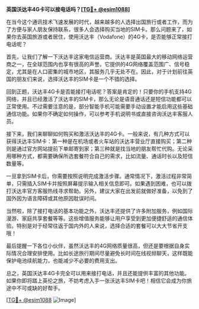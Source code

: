 **英国沃达丰4G卡可以接电话吗？[[TG💪+ @esim1088](https://t.me/s/esim1088)]**

在当今这个通讯技术飞速发展的时代，越来越多的人选择出国旅行或者工作，而为了方便与家人朋友保持联系，很多人会选择购买当地的SIM卡。那么问题来了，如果你去英国旅游或者居住，使用沃达丰（Vodafone）的4G卡，是否能够正常接打电话呢？

首先，让我们了解一下沃达丰这家电信运营商。沃达丰是英国最大的移动网络运营商之一，在全球范围内也享有很高的声誉。它提供的4G网络覆盖范围广、信号稳定，尤其是在人口密集的城市地区，其服务几乎无处不在。因此，对于计划前往英国的朋友们来说，选择沃达丰的SIM卡是一个不错的选择。

回到正题，沃达丰4G卡是否能接打电话呢？答案是肯定的！只要你的手机支持4G网络，并且已经激活了沃达丰的SIM卡，那么无论是语音通话还是短信功能都可以正常使用。不过需要注意的是，部分智能手机可能需要手动设置才能启用这些基础通信功能。如果你不确定如何操作，可以参考手机说明书或直接咨询沃达丰客服人员。

接下来，我们来聊聊如何购买和激活沃达丰的4G卡。一般来说，有几种方式可以获得沃达丰SIM卡：第一种是在机场或者火车站的沃达丰营业厅直接购买；第二种则是通过官方网站提前下单邮寄到家；第三种就是找当地的朋友帮忙代购。无论采用哪种方式，都需要确保所选套餐符合自己的需求，比如流量、通话时长以及短信数量等。

一旦拿到SIM卡后，你需要按照说明完成激活步骤。通常情况下，激活过程非常简单，只需插入SIM卡并按照屏幕提示输入相关信息即可。如果遇到困难，也可以拨打沃达丰官方客服热线寻求帮助。另外，建议大家在出发前就做好准备，以免到了国外因为语言障碍或其他原因耽误时间。

当然啦，除了接打电话的基本功能之外，沃达丰还提供了许多附加服务，例如国际漫游、家庭共享套餐等等。这些增值服务能够让用户享受到更加便捷舒适的通信体验。特别是对于经常往返于国内外的人来说，选择合适的套餐可以大大节省开支哦！

最后提醒一下各位小伙伴，虽然沃达丰的4G网络质量很高，但还是要根据自身实际情况合理安排使用。比如长途旅行期间尽量避免长时间在线视频聊天，这样既能保护电池续航能力，也能减少不必要的费用支出。

总之，英国沃达丰4G卡完全可以用来接打电话，并且还能提供丰富的其他功能。如果你即将踏上英伦之旅，不妨考虑入手一张沃达丰SIM卡吧！相信它会成为你旅途中不可或缺的好帮手。

[[TG💪+ @esim1088](https://t.me/s/esim1088) ![Image](https://i.postimg.cc/4NQfJmqS/Snipaste-2025-05-13-00-14-12.png)]